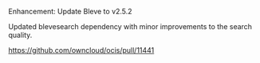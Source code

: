 Enhancement: Update Bleve to v2.5.2

Updated blevesearch dependency with minor improvements to the search quality.

https://github.com/owncloud/ocis/pull/11441
